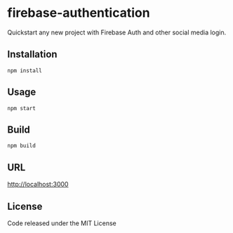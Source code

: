 # firebase-authentication

Quickstart any new project with Firebase Auth and other social media login.

## Installation

`npm install`

## Usage

`npm start`

## Build

`npm build`

## URL

<a href="http://localhost:3000" target="_blank">http://localhost:3000</a>

## License

Code released under the MIT License
